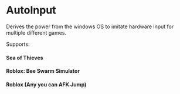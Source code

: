 # AutoInput
Derives the power from the windows OS to imitate hardware input for multiple different games.

Supports:
#### Sea of Thieves
#### Roblox: Bee Swarm Simulator
#### Roblox (Any you can AFK Jump)
